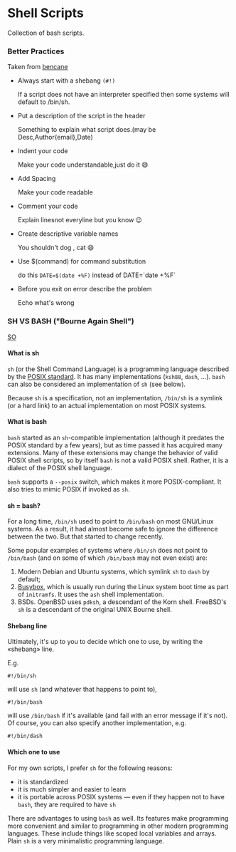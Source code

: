 # Shell Scripts

Collection of bash scripts.

### Better Practices

Taken from [bencane](http://bencane.com/2014/06/06/8-tips-for-creating-better-bash-scripts/)

* Always start with a shebang `(#!)`

    If a script does not have an interpreter specified then some systems will default to /bin/sh.
    
* Put a description of the script in the header

    Something to explain what script does.(may be Desc,Author{email},Date)
    
* Indent your code

    Make your code understandable,just do it :smile:
    
* Add Spacing

    Make your code readable
    
* Comment your code

    Explain linesnot everyline but you know :wink:
    
* Create descriptive variable names

    You shouldn't dog , cat :smile:
    
* Use $(command) for command substitution

    do this `DATE=$(date +%F)` instead of DATE=\`date +%F\`
    
* Before you exit on error describe the problem

    Echo what's wrong

### SH VS BASH ("Bourne Again Shell")

[SO](http://stackoverflow.com/questions/5725296/difference-between-sh-and-bash)

#### What is sh

`sh` (or the Shell Command Language) is a programming language described by the [POSIX
standard](http://pubs.opengroup.org/onlinepubs/009695399/utilities/xcu_chap02.html).
It has many implementations (`ksh88`, `dash`, ...). `bash` can also be
considered an implementation of `sh` (see below).

Because `sh` is a specification, not an implementation, `/bin/sh` is a symlink
(or a hard link) to an actual implementation on most POSIX systems.

#### What is bash

`bash` started as an `sh`-compatible implementation (although it predates the POSIX standard by a few years), but as time passed it has acquired many extensions. Many of these extensions may change the behavior of valid POSIX shell scripts, so by itself `bash` is not a valid POSIX shell. Rather, it is a dialect of the POSIX shell language.

`bash` supports a `--posix` switch, which makes it more POSIX-compliant. It also tries to mimic POSIX if invoked as `sh`.

#### sh = bash?

For a long time, `/bin/sh` used to point to `/bin/bash` on most GNU/Linux systems. As a result, it had almost become safe to ignore the difference between the two. But that started to change recently.

Some popular examples of systems where `/bin/sh` does not point to `/bin/bash` (and on some of which `/bin/bash` may not even exist) are:

1. Modern Debian and Ubuntu systems, which symlink `sh` to `dash` by default;
2. [Busybox](https://en.wikipedia.org/wiki/BusyBox), which is usually run during the Linux system boot time as part of `initramfs`. It uses the `ash` shell implementation.
3. BSDs. OpenBSD uses `pdksh`, a descendant of the Korn shell. FreeBSD's `sh` is a descendant of the original UNIX Bourne shell.

#### Shebang line

Ultimately, it's up to you to decide which one to use, by writing the «shebang» line.

E.g.

    #!/bin/sh

will use `sh` (and whatever that happens to point to),

    #!/bin/bash

will use `/bin/bash` if it's available (and fail with an error message if it's not). Of course, you can also specify another implementation, e.g.

    #!/bin/dash

#### Which one to use

For my own scripts, I prefer `sh` for the following reasons:

* it is standardized
* it is much simpler and easier to learn
* it is portable across POSIX systems — even if they happen not to have `bash`, they are required to have `sh`

There are advantages to using `bash` as well. Its features make programming more convenient and similar to programming in other modern programming languages. These include things like scoped local variables and arrays. Plain `sh` is a very minimalistic programming language.
